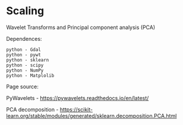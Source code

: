 # Scaling

Wavelet Transforms and Principal component analysis (PCA)




Dependences:
    
    python - Gdal
    python - pywt
    python - sklearn
    python - scipy
    python - NumPy
    python - Matplolib


Page source:

  PyWavelets - https://pywavelets.readthedocs.io/en/latest/
  
  PCA decomposition - https://scikit-learn.org/stable/modules/generated/sklearn.decomposition.PCA.html
